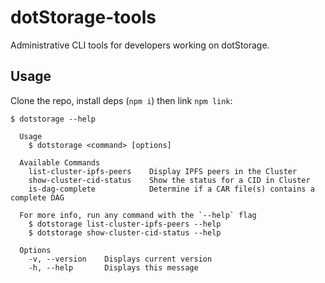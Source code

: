 # dotStorage-tools

Administrative CLI tools for developers working on dotStorage.

## Usage

Clone the repo, install deps (`npm i`) then link `npm link`:

```console
$ dotstorage --help

  Usage
    $ dotstorage <command> [options]

  Available Commands
    list-cluster-ipfs-peers    Display IPFS peers in the Cluster
    show-cluster-cid-status    Show the status for a CID in Cluster
    is-dag-complete            Determine if a CAR file(s) contains a complete DAG

  For more info, run any command with the `--help` flag
    $ dotstorage list-cluster-ipfs-peers --help
    $ dotstorage show-cluster-cid-status --help

  Options
    -v, --version    Displays current version
    -h, --help       Displays this message
```
